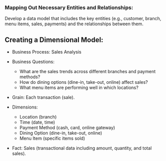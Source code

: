 ### Mapping Out Necessary Entities and Relationships:

Develop a data model that includes the key entities (e.g., customer, branch, menu items, sales, payments) and the relationships between them.

## Creating a Dimensional Model:

- Business Process: Sales Analysis

- Business Questions:
  - What are the sales trends across different branches and payment methods?
  - How do dining options (dine-in, take-out, online) affect sales?
  - What menu items are performing well in which locations?
- Grain: Each transaction (sale).
- Dimensions:
  - Location (branch)
  - Time (date, time)
  - Payment Method (cash, card, online gateway)
  - Dining Option (dine-in, take-out, online)
  - Menu Item (specific items sold)
- Fact: Sales (transactional data including amount, quantity, and total sales).
